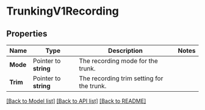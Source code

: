 # TrunkingV1Recording

## Properties

Name | Type | Description | Notes
------------ | ------------- | ------------- | -------------
**Mode** | Pointer to **string** | The recording mode for the trunk. |
**Trim** | Pointer to **string** | The recording trim setting for the trunk. |

[[Back to Model list]](../README.md#documentation-for-models) [[Back to API list]](../README.md#documentation-for-api-endpoints) [[Back to README]](../README.md)


